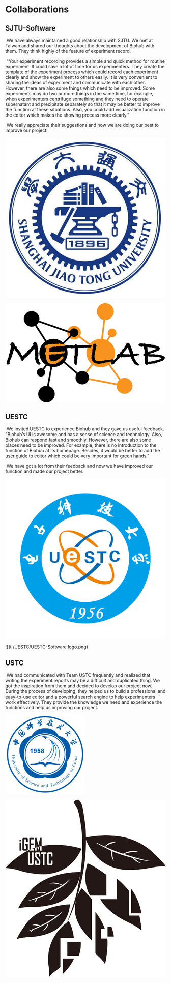 # Collaborations



## SJTU-Software

​	We have always maintained a good relationship with SJTU. We met at Taiwan and shared our thoughts about the development of Biohub with them. They think highly of the feature of experiment record. 

​	"Your experiment recording provides a simple and quick method for routine experiment. It could save a lot of time for us experimenters. They create the template of the experiment process which could record each experiment clearly and show the experiment to others easily. It is very convenient to sharing the ideas of experiment and communicate with each other. However, there are also some things which need to be improved. Some experiments may do two or more things in the same time, for example, when experimenters centrifuge something and they need to operate supernatant and precipitate separately so that it may be better to improve the function at these situations. Also, you could add visualization function in the editor which makes the showing process more clearly." 

​	We really appreciate their suggestions and now we are doing our best to improve our project.

![](./SJTU/校徽.jpg)

![](./SJTU/T--SJTU-software--teamlogo.png)



## UESTC

​	We invited UESTC to experience Biohub and they gave us useful feedback. "Biohub’s UI is awesome and has a sense of science and technology. Also, Biohub can respond fast and smoothly. However, there are also some places need to be improved. For example, there is no introduction to the function of Biohub at its homepage. Besides, it would be better to add the user guide to editor which could be very important for green hands."

​	 We have got a lot from their feedback and now we have improved our function and made our project better. 

![](./UESTC/学校logo.png)

![](./UESTC/UESTC-Software  logo.png)

## USTC

​	We had communicated with Team USTC frequently and realized that writing the experiment reports may be a difficult and duplicated thing. We got the inspiration from them and decided to develop our project now. During the process of developing, they helped us to build a professional and easy-to-use editor and a powerful search engine to help experimenters work effectively. They provide the knowledge we need and experience the functions and help us improving our project.

![](./USTC/USTC.svg.png)

![](./USTC/ustc_logo.png)